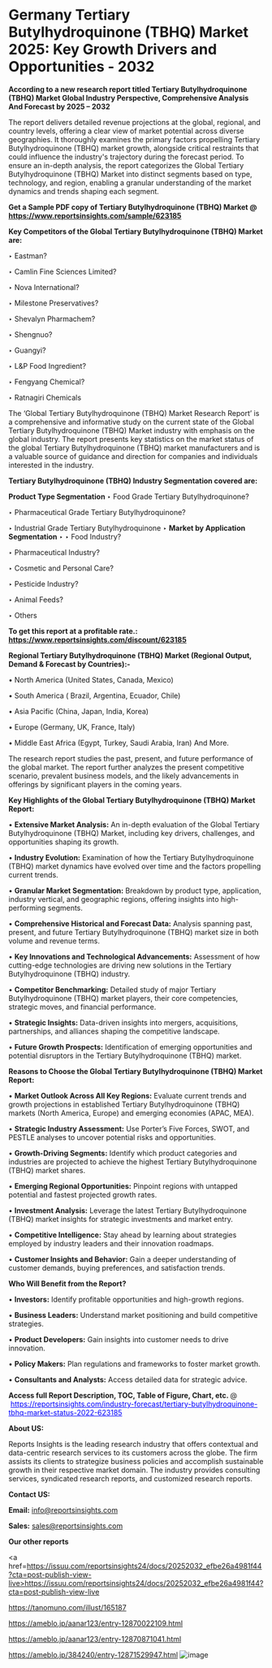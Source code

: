# Germany Tertiary Butylhydroquinone (TBHQ) Market 2025: Key Growth Drivers and Opportunities - 2032

<strong>According to a new research report titled Tertiary Butylhydroquinone (TBHQ) Market Global Industry Perspective, Comprehensive Analysis And Forecast by 2025 – 2032</strong>

The report delivers detailed revenue projections at the global, regional, and country levels, offering a clear view of market potential across diverse geographies. It thoroughly examines the primary factors propelling Tertiary Butylhydroquinone (TBHQ) market growth, alongside critical restraints that could influence the industry's trajectory during the forecast period. To ensure an in-depth analysis, the report categorizes the Global Tertiary Butylhydroquinone (TBHQ) Market into distinct segments based on type, technology, and region, enabling a granular understanding of the market dynamics and trends shaping each segment.

<strong>Get a Sample PDF copy of Tertiary Butylhydroquinone (TBHQ) Market </strong><strong>@<a href=https://www.reportsinsights.com/sample/623185 style=color:#0000ff;> https://www.reportsinsights.com/sample/623185</a></strong></font>

<strong>Key Competitors of the Global Tertiary Butylhydroquinone (TBHQ) Market are:</strong>

‣ Eastman?

‣ Camlin Fine Sciences Limited?

‣ Nova International?

‣ Milestone Preservatives?

‣ Shevalyn Pharmachem?

‣ Shengnuo?

‣ Guangyi?

‣ L&P Food Ingredient?

‣ Fengyang Chemical?

‣ Ratnagiri Chemicals

The ‘Global Tertiary Butylhydroquinone (TBHQ) Market Research Report’ is a comprehensive and informative study on the current state of the Global Tertiary Butylhydroquinone (TBHQ) Market industry with emphasis on the global industry. The report presents key statistics on the market status of the global Tertiary Butylhydroquinone (TBHQ) market manufacturers and is a valuable source of guidance and direction for companies and individuals interested in the industry.

<strong>Tertiary Butylhydroquinone (TBHQ) Industry Segmentation covered are:</strong>

<strong>Product Type Segmentation</strong>
‣
Food Grade Tertiary Butylhydroquinone?

‣ Pharmaceutical Grade Tertiary Butylhydroquinone?

‣ Industrial Grade Tertiary Butylhydroquinone
‣ 
<strong>Market by Application Segmentation</strong>
‣
‣  Food Industry?

‣ Pharmaceutical Industry?

‣ Cosmetic and Personal Care?

‣ Pesticide Industry?

‣ Animal Feeds?

‣ Others

<strong>To get this report at a profitable rate.: <a href=https://www.reportsinsights.com/discount/623185 style=color:#0000ff;>https://www.reportsinsights.com/discount/623185</a></strong></font>

<strong>Regional Tertiary Butylhydroquinone (TBHQ) Market (Regional Output, Demand &amp; Forecast by Countries):-</strong>

• North America (United States, Canada, Mexico)

• South America ( Brazil, Argentina, Ecuador, Chile)

• Asia Pacific (China, Japan, India, Korea)

• Europe (Germany, UK, France, Italy)

• Middle East Africa (Egypt, Turkey, Saudi Arabia, Iran) And More.

The research report studies the past, present, and future performance of the global market. The report further analyzes the present competitive scenario, prevalent business models, and the likely advancements in offerings by significant players in the coming years.

<strong>Key Highlights of the Global Tertiary Butylhydroquinone (TBHQ) Market Report:</strong>

• <strong>Extensive Market Analysis:</strong> An in-depth evaluation of the Global Tertiary Butylhydroquinone (TBHQ) Market, including key drivers, challenges, and opportunities shaping its growth.

• <strong>Industry Evolution:</strong> Examination of how the Tertiary Butylhydroquinone (TBHQ) market dynamics have evolved over time and the factors propelling current trends.

• <strong>Granular Market Segmentation:</strong> Breakdown by product type, application, industry vertical, and geographic regions, offering insights into high-performing segments.

• <strong>Comprehensive Historical and Forecast Data:</strong> Analysis spanning past, present, and future Tertiary Butylhydroquinone (TBHQ) market size in both volume and revenue terms.

• <strong>Key Innovations and Technological Advancements:</strong> Assessment of how cutting-edge technologies are driving new solutions in the Tertiary Butylhydroquinone (TBHQ) industry.

• <strong>Competitor Benchmarking:</strong> Detailed study of major Tertiary Butylhydroquinone (TBHQ) market players, their core competencies, strategic moves, and financial performance.

• <strong>Strategic Insights:</strong> Data-driven insights into mergers, acquisitions, partnerships, and alliances shaping the competitive landscape.

• <strong>Future Growth Prospects:</strong> Identification of emerging opportunities and potential disruptors in the Tertiary Butylhydroquinone (TBHQ) market.

<strong>Reasons to Choose the Global Tertiary Butylhydroquinone (TBHQ) Market Report:</strong>

• <strong>Market Outlook Across All Key Regions:</strong> Evaluate current trends and growth projections in established Tertiary Butylhydroquinone (TBHQ) markets (North America, Europe) and emerging economies (APAC, MEA).

• <strong>Strategic Industry Assessment:</strong> Use Porter’s Five Forces, SWOT, and PESTLE analyses to uncover potential risks and opportunities.

• <strong>Growth-Driving Segments:</strong> Identify which product categories and industries are projected to achieve the highest Tertiary Butylhydroquinone (TBHQ) market shares.

• <strong>Emerging Regional Opportunities:</strong> Pinpoint regions with untapped potential and fastest projected growth rates.

• <strong>Investment Analysis:</strong> Leverage the latest Tertiary Butylhydroquinone (TBHQ) market insights for strategic investments and market entry.

• <strong>Competitive Intelligence:</strong> Stay ahead by learning about strategies employed by industry leaders and their innovation roadmaps.

• <strong>Customer Insights and Behavior:</strong> Gain a deeper understanding of customer demands, buying preferences, and satisfaction trends.

<strong>Who Will Benefit from the Report?</strong>

• <strong>Investors:</strong> Identify profitable opportunities and high-growth regions.

• <strong>Business Leaders:</strong> Understand market positioning and build competitive strategies.

• <strong>Product Developers:</strong> Gain insights into customer needs to drive innovation.

• <strong>Policy Makers:</strong> Plan regulations and frameworks to foster market growth.

• <strong>Consultants and Analysts:</strong> Access detailed data for strategic advice.
</ul>
<strong>Access full Report Description, TOC, Table of Figure, Chart, etc. </strong>@  <a href=https://reportsinsights.com/industry-forecast/tertiary-butylhydroquinone-tbhq-market-status-2022-623185 style=color:#0000ff;>https://reportsinsights.com/industry-forecast/tertiary-butylhydroquinone-tbhq-market-status-2022-623185</a></font>

<strong><strong>About US</strong>:</strong>

Reports Insights is the leading research industry that offers contextual and data-centric research services to its customers across the globe. The firm assists its clients to strategize business policies and accomplish sustainable growth in their respective market domain. The industry provides consulting services, syndicated research reports, and customized research reports.

<strong>Contact US:</strong>

<p class=""""><b>Email:</b> <a href=mailto:info@reportsinsights.com>info@reportsinsights.com</a></p>
<p class=""""><b>Sales:</b> <a href=mailto:sales@reportsinsights.com>sales@reportsinsights.com</a></p>

<strong>Our other reports</strong>

<a href=https://issuu.com/reportsinsights24/docs/20252032_efbe26a4981f44?cta=post-publish-view-live>https://issuu.com/reportsinsights24/docs/20252032_efbe26a4981f44?cta=post-publish-view-live</a>

<a href=https://tanomuno.com/illust/165187>https://tanomuno.com/illust/165187</a>

<a href=https://ameblo.jp/aanar123/entry-12870022109.html>https://ameblo.jp/aanar123/entry-12870022109.html</a>

<a href=https://ameblo.jp/aanar123/entry-12870871041.html>https://ameblo.jp/aanar123/entry-12870871041.html</a>

<a href=https://ameblo.jp/384240/entry-12871529947.html>https://ameblo.jp/384240/entry-12871529947.html</a>
![image](https://github.com/user-attachments/assets/7201e6f2-f18f-4430-87a3-b4ef1b4f12bd)
